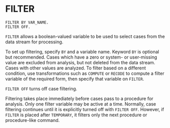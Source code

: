 # FILTER

```
FILTER BY VAR_NAME.
FILTER OFF.
```

`FILTER` allows a boolean-valued variable to be used to select cases
from the data stream for processing.

To set up filtering, specify `BY` and a variable name.  Keyword `BY` is
optional but recommended.  Cases which have a zero or system- or
user-missing value are excluded from analysis, but not deleted from
the data stream.  Cases with other values are analyzed.  To filter
based on a different condition, use transformations such as `COMPUTE`
or `RECODE` to compute a filter variable of the required form, then
specify that variable on `FILTER`.

`FILTER OFF` turns off case filtering.

Filtering takes place immediately before cases pass to a procedure for
analysis.  Only one filter variable may be active at a time.
Normally, case filtering continues until it is explicitly turned off
with `FILTER OFF`.  However, if `FILTER` is placed after `TEMPORARY`,
it filters only the next procedure or procedure-like command.

